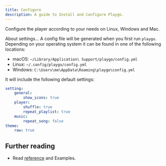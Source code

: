 ```yaml
---
title: Configure
description: A guide to Install and Configure Playgo.
---
```


Configure the player according to your needs on Linux, Windows and Mac.

About settings...
A config file will be generated when you first run `playgo`. Depending on your operating system it can be found in one of the following locations:

-   macOS: `~/Library/Application\ Support/playgo/config.yml`
-   Linux: `~/.config/playgo/config.yml`
-   Windows: `C:\Users\me\AppData\Roaming\playgo\config.yml`

It will include the following default settings:

```yml
setting:
    general:
        show_icons: true
    player:
        shuffle: true
        repeat_playlist: true
    music:
        repeat_song: false
theme:
    raw: true
```

## Further reading

-   Read [reference](/playgo/reference/example) and Examples.
